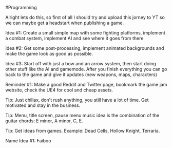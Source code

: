 #Programming 

Alright lets do this, so first of all I should try and upload this jorney to YT so we can maybe get a headstart when publishing a game.

Idea #1:
	Create a small simple map with some fighting platforms, implement a combat system, implement AI and see where it goes from there

Idea #2:
	Get some post-processing, implement animated backgrounds and make the game look as good as possible.

Idea #3:
	Start off with just a bow and an arrow system, then start doing other stuff like the AI and gamemode. After you finish everything you can go back to the game and give it updates (new weapons, maps, characters)

Reminder #1:
	Make a good Reddit and Twitter page, bookmark the game jam website, check the UE4 for cool and cheap assets.

Tip:
	Just chillax, don't rush anything, you still have a lot of time. Get motivated and stay in the business.

Tip:
	Menu, title screen, pause menu music idea is the combination of the guitar chords: E minor, A minor, C, E.

Tip:
	Get ideas from games. Example: Dead Cells, Hollow Knight, Terraria.

Name Idea #1:
	Faiboo
